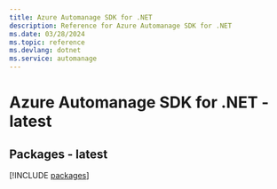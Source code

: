 ```yaml
---
title: Azure Automanage SDK for .NET
description: Reference for Azure Automanage SDK for .NET
ms.date: 03/28/2024
ms.topic: reference
ms.devlang: dotnet
ms.service: automanage
---
```

# Azure Automanage SDK for .NET - latest
## Packages - latest
[!INCLUDE [packages](automanage-index.md)]